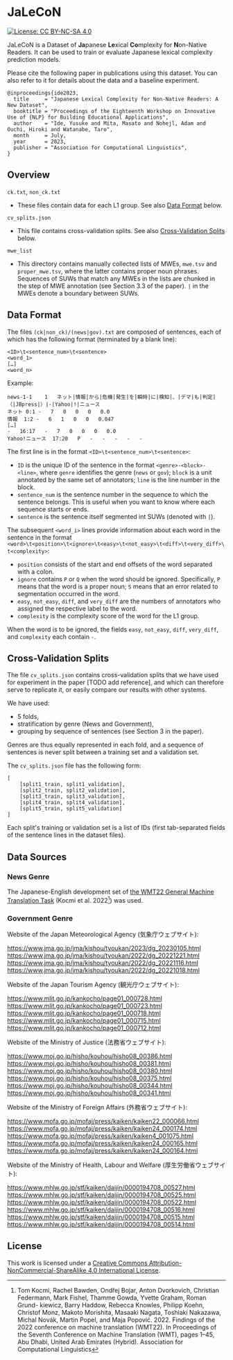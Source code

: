 # JaLeCoN
[![License: CC BY-NC-SA 4.0](https://img.shields.io/badge/License-CC_BY--NC--SA_4.0-lightgrey.svg)](https://creativecommons.org/licenses/by-nc-sa/4.0/)

JaLeCoN is a Dataset of **Ja**panese **Le**xical **Co**mplexity for **N**on-Native Readers. It can be used to train or evaluate Japanese lexical complexity prediction models.

Please cite the following paper in publications using this dataset. You can also refer to it for details about the data and a baseline experiment.

```
@inproceedings{ide2023,
  title     = "Japanese Lexical Complexity for Non-Native Readers: A New Dataset",
  booktitle = "Proceedings of the Eighteenth Workshop on Innovative Use of {NLP} for Building Educational Applications",
  author    = "Ide, Yusuke and Mita, Masato and Nohejl, Adam and Ouchi, Hiroki and Watanabe, Taro",
  month     = July,
  year      = 2023,
  publisher = "Association for Computational Linguistics",
}
```

## Overview

`ck.txt`, `non_ck.txt`
- These files contain data for each L1 group. See also [Data Format](#data-format) below.

`cv_splits.json`
- This file contains cross-validation splits. See also [Cross-Validation Splits](#cross-validation-splits) below.

`mwe_list`
- This directory contains manually collected lists of MWEs, `mwe.tsv` and `proper_mwe.tsv`, where the latter contains proper noun phrases. Sequences of SUWs that match any MWEs in the lists are chunked in the step of MWE annotation (see Section 3.3 of the paper). `|` in the MWEs denote a boundary between SUWs.

## Data Format

The files `(ck|non_ck)/(news|gov).txt` are composed of sentences, each of which has the following format (terminated by a blank line):

```
<ID>\t<sentence_num>\t<sentence>
<word_1>
[…]
<word_n>

```

Example:
```
news-1-1	1	ネット|情報|から|危機|発生|を|瞬時|に|検知|、|デマ|も|判定|（|JBpress|）|-|Yahoo|!|ニュース
ネット	0:1	-	7	0	0	0	0.0
情報	1:2	-	6	1	0	0	0.047
[…]
-	16:17	-	7	0	0	0	0.0
Yahoo!ニュース	17:20	P	-	-	-	-	-

```

The first line is in the format `<ID>\t<sentence_num>\t<sentence>`:

- `ID` is the unique ID of the sentence in the format `<genre>-<block>-<line>`, where `genre` identifies the genre (`news` or `gov`); `block` is a unit annotated by the same set of annotators; `line` is the line number in the block.
- `sentence_num` is the sentence number in the sequence to which the sentence belongs. This is useful when you want to know where each sequence starts or ends.
- `sentence` is the sentence itself segmented int SUWs (denoted with `|`).

The subsequent `<word_i>` lines provide information about each word in the sentence in the format `<word>\t<position>\t<ignore>\t<easy>\t<not_easy>\t<diff>\t<very_diff>\t<complexity>`:

- `position` consists of the start and end offsets of the word separated with a colon.
- `ignore` contains `P` or `Q` when the word should be ignored. Specifically, `P` means that the word is a proper noun; `S` means that an error related to segmentation occurred in the word.
- `easy`, `not_easy`, `diff`, and `very_diff` are the numbers of annotators who assigned the respective label to the word.
- `complexity` is the complexity score of the word for the L1 group.

When the word is to be ignored, the fields `easy`, `not_easy`, `diff`, `very_diff`, and `complexity` each contain `-`.

## Cross-Validation Splits

The file `cv_splits.json` contains cross-validation splits that we have used for experiment in the paper [TODO add reference], and which can therefore serve to replicate it, or easily compare our results with other systems.

We have used:
- 5 folds,
- stratification by genre (News and Government),
- grouping by sequence of sentences (see Section 3 in the paper).

Genres are thus equally represented in each fold, and a sequence of sentences is never split between a training set and a validation set.

The `cv_splits.json` file has the following form:

```
[
	[split1_train, split1_validation],
	[split2_train, split2_validation],
	[split3_train, split3_validation],
	[split4_train, split4_validation],
	[split5_train, split5_validation]
]
```

Each split's training or validation set is a list of IDs (first tab-separated fields of the sentence lines in the dataset files).

## Data Sources

### News Genre

The Japanese-English development set of [the WMT22 General Machine Translation Task](https://www.statmt.org/wmt22/translation-task.html) (Kocmi et al. 2022[^1]) was used.

[^1]: Tom Kocmi, Rachel Bawden, Ondřej Bojar, Anton Dvorkovich, Christian Federmann, Mark Fishel, Thamme Gowda, Yvette Graham, Roman Grund- kiewicz, Barry Haddow, Rebecca Knowles, Philipp Koehn, Christof Monz, Makoto Morishita, Masaaki Nagata, Toshiaki Nakazawa, Michal Novák, Martin Popel, and Maja Popović. 2022. Findings of the 2022 conference on machine translation (WMT22). In Proceedings of the Seventh Conference on Machine Translation (WMT), pages 1–45, Abu Dhabi, United Arab Emirates (Hybrid). Association for Computational Linguistics

### Government Genre

Website of the Japan Meteorological Agency (気象庁ウェブサイト):

https://www.jma.go.jp/jma/kishou/tyoukan/2023/dg_20230105.html
https://www.jma.go.jp/jma/kishou/tyoukan/2022/dg_20221221.html
https://www.jma.go.jp/jma/kishou/tyoukan/2022/dg_20221116.html
https://www.jma.go.jp/jma/kishou/tyoukan/2022/dg_20221018.html

Website of the Japan Tourism Agency (観光庁ウェブサイト):

https://www.mlit.go.jp/kankocho/page01_000728.html
https://www.mlit.go.jp/kankocho/page01_000723.html
https://www.mlit.go.jp/kankocho/page01_000718.html
https://www.mlit.go.jp/kankocho/page01_000715.html
https://www.mlit.go.jp/kankocho/page01_000712.html

Website of the Ministry of Justice (法務省ウェブサイト):

https://www.moj.go.jp/hisho/kouhou/hisho08_00386.html
https://www.moj.go.jp/hisho/kouhou/hisho08_00381.html
https://www.moj.go.jp/hisho/kouhou/hisho08_00380.html
https://www.moj.go.jp/hisho/kouhou/hisho08_00375.html
https://www.moj.go.jp/hisho/kouhou/hisho08_00344.html
https://www.moj.go.jp/hisho/kouhou/hisho08_00341.html

Website of the Ministry of Foreign Affairs (外務省ウェブサイト):

https://www.mofa.go.jp/mofaj/press/kaiken/kaiken22_000066.html
https://www.mofa.go.jp/mofaj/press/kaiken/kaiken24_000174.html
https://www.mofa.go.jp/mofaj/press/kaiken/kaiken4_001075.html
https://www.mofa.go.jp/mofaj/press/kaiken/kaiken24_000165.html
https://www.mofa.go.jp/mofaj/press/kaiken/kaiken24_000164.html

Website of the Ministry of Health, Labour and Welfare (厚生労働省ウェブサイト):

https://www.mhlw.go.jp/stf/kaiken/daijin/0000194708_00527.html
https://www.mhlw.go.jp/stf/kaiken/daijin/0000194708_00525.html
https://www.mhlw.go.jp/stf/kaiken/daijin/0000194708_00522.html
https://www.mhlw.go.jp/stf/kaiken/daijin/0000194708_00516.html
https://www.mhlw.go.jp/stf/kaiken/daijin/0000194708_00515.html
https://www.mhlw.go.jp/stf/kaiken/daijin/0000194708_00514.html

## License

This work is licensed under a [Creative Commons Attribution-NonCommercial-ShareAlike 4.0 International License][cc-by-nc-sa].

[cc-by-nc-sa]: https://creativecommons.org/licenses/by-nc-sa/4.0/
